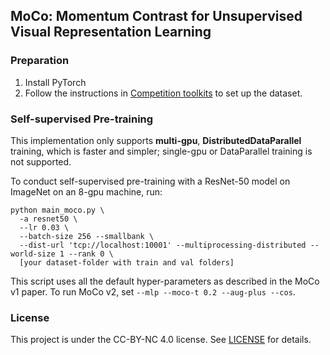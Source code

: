 ## MoCo: Momentum Contrast for Unsupervised Visual Representation Learning


### Preparation

1. Install PyTorch
2. Follow the instructions in [Competition toolkits](https://github.com/VIPriors/vipriors-challenges-toolkit/tree/master/image-classification) to set up the dataset.


### Self-supervised Pre-training

This implementation only supports **multi-gpu**, **DistributedDataParallel** training, which is faster and simpler; single-gpu or DataParallel training is not supported.

To conduct self-supervised pre-training with a ResNet-50 model on ImageNet on an 8-gpu machine, run:
```
python main_moco.py \
  -a resnet50 \
  --lr 0.03 \
  --batch-size 256 --smallbank \
  --dist-url 'tcp://localhost:10001' --multiprocessing-distributed --world-size 1 --rank 0 \
  [your dataset-folder with train and val folders]
```
This script uses all the default hyper-parameters as described in the MoCo v1 paper. To run MoCo v2, set `--mlp --moco-t 0.2 --aug-plus --cos`.


### License

This project is under the CC-BY-NC 4.0 license. See [LICENSE](LICENSE) for details.

